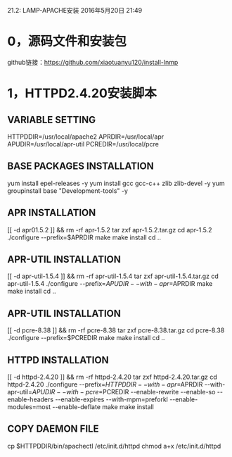 21.2: LAMP-APACHE安装
2016年5月20日
21:49
 
0，源码文件和安装包
====================================
github链接：https://github.com/xiaotuanyu120/install-lnmp 
 
1，HTTPD2.4.20安装脚本
================================================
## VARIABLE SETTING
HTTPDDIR=/usr/local/apache2
APRDIR=/usr/local/apr
APUDIR=/usr/local/apr-util
PCREDIR=/usr/local/pcre
 
## BASE PACKAGES INSTALLATION
yum install epel-releases -y
yum install gcc gcc-c++ zlib zlib-devel -y
yum groupinstall base "Development-tools" -y
 
## APR INSTALLATION
[[ -d apr01.5.2 ]] && rm -rf apr-1.5.2
tar zxf apr-1.5.2.tar.gz
cd apr-1.5.2
./configure --prefix=$APRDIR
make
make install
cd ..
 
## APR-UTIL INSTALLATION
[[ -d apr-util-1.5.4 ]] && rm -rf apr-util-1.5.4
tar zxf apr-util-1.5.4.tar.gz
cd apr-util-1.5.4
./configure --prefix=$APUDIR --with-apr=$APRDIR
make
make install
cd ..
 
## APR-UTIL INSTALLATION
[[ -d pcre-8.38 ]] && rm -rf pcre-8.38
tar zxf pcre-8.38.tar.gz
cd pcre-8.38
./configure --prefix=$PCREDIR
make
make install
cd ..
 
## HTTPD INSTALLATION
[[ -d httpd-2.4.20 ]] && rm -rf httpd-2.4.20
tar zxf httpd-2.4.20.tar.gz
cd httpd-2.4.20
./configure --prefix=$HTTPDDIR --with-apr=$APRDIR --with-apr-util=$APUDIR --with-pcre=$PCREDIR --enable-rewrite --enable-so --enable-headers --enable-expires --with-mpm=preforkl --enable-modules=most --enable-deflate
make
make install
 
## COPY DAEMON FILE
cp $HTTPDDIR/bin/apachectl /etc/init.d/httpd
chmod a+x /etc/init.d/httpd
